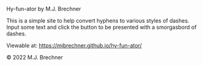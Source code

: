Hy-fun-ator
by M.J. Brechner

This is a simple site to help convert hyphens to various styles of dashes. Input some text and click the button to be presented with a smorgasbord of dashes.

Viewable at: https://mjbrechner.github.io/hy-fun-ator/

© 2022 M.J. Brechner